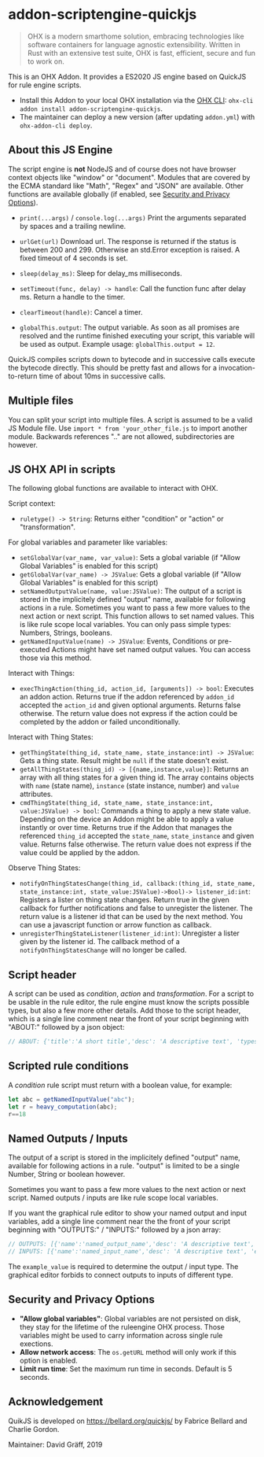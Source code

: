 # addon-scriptengine-quickjs

> OHX is a modern smarthome solution, embracing technologies like software containers for language agnostic extensibility. Written in Rust with an extensive test suite, OHX is fast, efficient, secure and fun to work on.

This is an OHX Addon. It provides a ES2020 JS engine based on QuickJS for rule engine scripts.

* Install this Addon to your local OHX installation via the [OHX CLI](#cli): `ohx-cli addon install addon-scriptengine-quickjs`.
* The maintainer can deploy a new version (after updating `addon.yml`) with `ohx-addon-cli deploy`.

## About this JS Engine

The script engine is **not** NodeJS and of course does not have browser context objects like "window" or "document".
Modules that are covered by the ECMA standard like "Math", "Regex" and "JSON" are available.
Other functions are available globally (if enabled, see [Security and Privacy Options](#security-and-privacy-options)).

* `print(...args)` / `console.log(...args)`
	Print the arguments separated by spaces and a trailing newline.

* `urlGet(url)`
	Download url. The response is returned if the status is between 200 and 299.
	Otherwise an std.Error exception is raised.
    A fixed timeout of 4 seconds is set.

* `sleep(delay_ms)`: Sleep for delay_ms milliseconds.

* `setTimeout(func, delay) -> handle`: Call the function func after delay ms. Return a handle to the timer.

* `clearTimeout(handle)`: Cancel a timer.

* `globalThis.output`: The output variable. As soon as all promises are resolved and the runtime finished
  executing your script, this variable will be used as output. Example usage: `globalThis.output = 12`.

QuickJS compiles scripts down to bytecode and in successive calls execute the bytecode directly.
This should be pretty fast and allows for a invocation-to-return time of about 10ms
in successive calls. 

## Multiple files

You can split your script into multiple files. A script is assumed to be a valid JS Module file.
Use `import * from 'your_other_file.js` to import another module. Backwards references ".." are not allowed,
subdirectories are however.

## JS OHX API in scripts

The following global functions are available to interact with OHX.

Script context:

* `ruletype() -> String`: Returns either "condition" or "action" or "transformation".


For global variables and parameter like variables:

* `setGlobalVar(var_name, var_value)`: Sets a global variable (if "Allow Global Variables" is enabled for this script)
* `getGlobalVar(var_name) -> JSValue`: Gets a global variable (if "Allow Global Variables" is enabled for this script)
* `setNamedOutputValue(name, value:JSValue)`: The output of a script is stored in the implicitely defined "output" name, available for
  following actions in a rule. Sometimes you want to pass a few more values to the next action or next script. This function allows to
  set named values. This is like rule scope local variables. You can only pass simple types: Numbers, Strings, booleans.
* `getNamedInputValue(name) -> JSValue`: Events, Conditions or pre-executed Actions might have set named output values.
  You can access those via this method.

Interact with Things:

* `execThingAction(thing_id, action_id, [arguments]) -> bool`: Executes an addon action. Returns true if the addon
  referenced by `addon_id` accepted the `action_id` and given optional arguments. Returns false otherwise.
  The return value does not express if the action could be completed by the addon or failed unconditionally.

Interact with Thing States:

* `getThingState(thing_id, state_name, state_instance:int) -> JSValue`: Gets a thing state.
  Result might be `null` if the state doesn't exist.
* `getAllThingStates(thing_id) -> [{name,instance,value}]`: Returns an array with all thing states for a given thing id.
  The array contains objects with `name` (state name), `instance` (state instance, number) and `value` attributes.
* `cmdThingState(thing_id, state_name, state_instance:int, value:JSValue) -> bool`: Commands a thing to apply a new state value.
  Depending on the device an Addon might be able to apply a value instantly or over time. Returns true if the Addon that manages the
  referenced `thing_id` accepted the `state_name`, `state_instance` and given value. Returns false otherwise.
  The return value does not express if the value could be applied by the addon.

Observe Thing States:

* `notifyOnThingStatesChange(thing_id, callback:(thing_id, state_name, state_instance:int, state_value:JSValue)->Bool)-> listener_id:int`:
  Registers a lister on thing state changes. Return true in the given callback for further notifications and false to unregister
  the listener. The return value is a listener id that can be used by the next method.
  You can use a javascript function or arrow function as callback.
* `unregisterThingStateListener(listener_id:int)`: Unregister a lister given by the listener id.
  The callback method of a `notifyOnThingStatesChange` will no longer be called.

## Script header

A script can be used as *condition*, *action* and *transformation*.
For a script to be usable in the rule editor, the rule engine must know the scripts possible types, but also a few more other details.
Add those to the script header, which is a single line comment near the front of your script
beginning with "ABOUT:" followed by a json object:

```js
// ABOUT: {'title':'A short title','desc': 'A descriptive text', 'types':["condition", "action"]}
```

## Scripted rule conditions

A *condition* rule script must return with a boolean value, for example:

```js
let abc = getNamedInputValue("abc");
let r = heavy_computation(abc);
r==18
```

## Named Outputs / Inputs

The output of a script is stored in the implicitely defined "output" name, available for
following actions in a rule. "output" is limited to be a single Number, String or boolean however.

Sometimes you want to pass a few more values to the next action or next script.
Named outputs / inputs are like rule scope local variables.

If you want the graphical rule editor to show your named output and input variables, add a single line comment near the the front of your script
beginning with "OUTPUTS:" / "INPUTS:" followed by a json array:

```js
// OUTPUTS: [{'name':'named_output_name','desc': 'A descriptive text', 'example_value':3}]
// INPUTS: [{'name':'named_input_name','desc': 'A descriptive text', 'example_value':3, 'required': false}]
```

The `example_value` is required to determine the output / input type.
The graphical editor forbids to connect outputs to inputs of different type.

## Security and Privacy Options

* **"Allow global variables"**: Global variables are not persisted on disk, they stay for the lifetime of the ruleengine OHX process.
  Those variables might be used to carry information across single rule exections.
* **Allow network access**: The `os.getURL` method will only work if this option is enabled.
* **Limit run time**: Set the maximum run time in seconds. Default is 5 seconds.

## Acknowledgement

QuikJS is developed on https://bellard.org/quickjs/ by Fabrice Bellard and Charlie Gordon.

Maintainer: David Gräff, 2019

